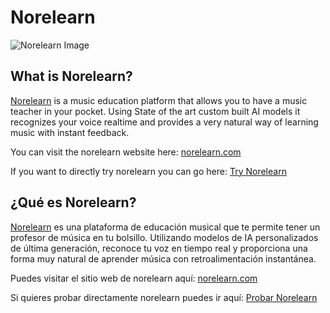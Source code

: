 # Norelearn

<img src="https://norelearn.com/norelearn.jpg" alt="Norelearn Image" style="display: block; margin-left: auto; margin-right: auto;">

## What is Norelearn?

<a href="https://norelearn.com">Norelearn</a> is a music education platform that allows you to have a music teacher in your pocket. Using State of the art custom built AI models it recognizes your voice realtime and provides a very natural way of learning music with instant feedback.

You can visit the norelearn website here: <a href="https://norelearn.com">norelearn.com</a>

If you want to directly try norelearn you can go here: <a href="https://norelearn.com/obtener_norelearn.html">Try Norelearn</a>


## ¿Qué es Norelearn?

<a href="https://norelearn.com">Norelearn</a> es una plataforma de educación musical que te permite tener un profesor de música en tu bolsillo. Utilizando modelos de IA personalizados de última generación, reconoce tu voz en tiempo real y proporciona una forma muy natural de aprender música con retroalimentación instantánea.

Puedes visitar el sitio web de norelearn aquí: <a href="https://norelearn.com">norelearn.com</a>

Si quieres probar directamente norelearn puedes ir aquí: <a href="https://norelearn.com/obtener_norelearn.html">Probar Norelearn</a>
